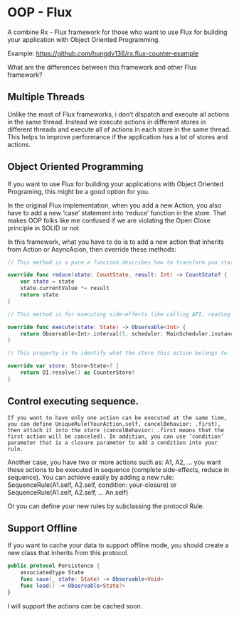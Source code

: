# OOP - Flux
A combine Rx - Flux framework for those who want to use Flux for building your application with Object Oriented Programming. 

Example: https://github.com/hungdv136/rx.flux-counter-example

What are the differences between this framework and other Flux framework?

## Multiple Threads

Unlike the most of Flux frameworks, i don’t dispatch and execute all actions in the same thread. Instead we execute actions in different stores in different threads and execute all of actions in each store in the same thread. This helps to improve performance if the application has a lot of stores and actions.

## Object Oriented Programming

If you want to use Flux for building your applications with Object Oriented Programing, this might be a good option for you. 

In the original Flux implementation, when you add a new Action, you also have to add a new ‘case’ statement into ‘reduce’ function in the store. That makes OOP folks like me confused if we are violating the Open Close principle in SOLID or not.

In this framework, what you have to do is to add a new action that inherits from Action or AsyncAcion, then override these methods:

```swift
// This method is a pure a function describes how to transform you state 

override func reduce(state: CountState, result: Int) -> CountState? {
	var state = state
	state.currentValue *= result
	return state
}

// This method is for executing side-effects like calling API, reading database or doing intensive calculation

override func execute(state: State) -> Observable<Int> {
	return Observable<Int>.interval(5, scheduler: MainScheduler.instance).map { _ in 2 }
}

// This property is to identify what the store this action belongs to

override var store: Store<State>? {
	return DI.resolve() as CounterStore?
}
```

## Control executing sequence.

	If you want to have only one action can be executed at the same time, you can define UniqueRule(YourAction.self, cancelBehavior: .first), then attach it into the store (cancelBehavior: .first means that the first action will be canceled). In addition, you can use ’condition’ parameter that is a closure parameter to add a condition into your rule.

Another case, you have two or more actions such as: A1, A2, … you want these actions to be executed in sequence (complete side-effects, reduce in sequence). You can achieve easily by adding a new rule:  SequenceRule(A1.self, A2.self, condition: your-closure) or SequenceRule(A1.self, A2.self, … An.self)

Or you can define your new rules by subclassing the protocol Rule.


## Support Offline

If you want to cache your data to support offline mode, you should create a new class that inherits from this protocol.

```swift
public protocol Persistence {
	associatedtype State
	func save(_ state: State) -> Observable<Void>
	func load() -> Observable<State?>
}
```

I will support the actions can be cached soon.

